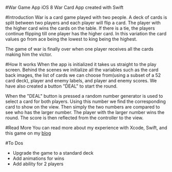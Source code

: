 #War Game App
iOS 8 War Card App created with Swift

#Introduction
War is a card game played with two people. A deck of cards is split between two players and each player will flip a card. The player with the higher card wins the cards on the table. If there is a tie, the players continue flipping till one player has the higher card. In this variation the card values go from ace being the lowest to king being the highest. 

The game of war is finally over when one player receives all the cards making him the victor.

#How It works
When the app is initialized it takes us straight to the play screen. Behind the scenes we initialize all the variables such as the card back images, the list of cards we can choose from(using a subset of a 52 card deck), player and enemy labels, and player and enemy scores. We have also created a button "DEAL" to start the round. 

When the "DEAL" button is pressed a random number generator is used to select a card for both players. Using this number we find the corresponding card to show on the view. Then simply the two numbers are compared to see who has the larger number. The player with the larger number wins the round. The score is then reflected from the controller to the view. 

#Read More 
You can read more about my experience with Xcode, Swift, and this game on my [blog](http://gordonsitu.com/war/)


#To Dos
- Upgrade the game to a standard deck
- Add animations for wins
- Add ability for 2 players
